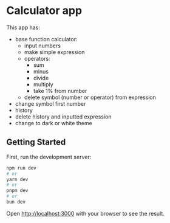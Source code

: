 # Calculator app

This app has:
- base function calculator:
    - input numbers
    - make simple expression
    - operators:
        - sum
        - minus
        - divide
        - multiply
        - take 1% from number
    - delete symbol (number or operator) from expression
- change symbol first number
- history
- delete history and inputted expression
- change to dark or white theme


## Getting Started

First, run the development server:

```bash
npm run dev
# or
yarn dev
# or
pnpm dev
# or
bun dev
```

Open [http://localhost:3000](http://localhost:3000) with your browser to see the result.